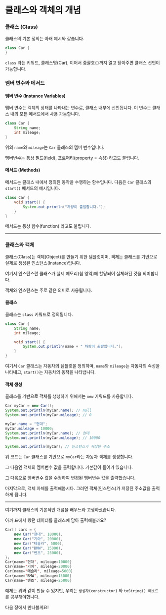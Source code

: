 # 클래스와 객체의 개념

### 클래스 **(Class)**

클래스의 기본 정의는 아래 예시와 같습니다.

```java
class Car {
}
```

`class` 라는 키워드, 클래스명(Car), 이어서 중괄호`{}`까지 열고 닫아주면 클래스 선언이 가능합니다.

###

### **멤버 변수와 메서드**

#### **멤버 변수 (Instance Variables)**

멤버 변수는 객체의 상태를 나타내는 변수로, 클래스 내부에 선언됩니다. 이 변수는 클래스 내의 모든 메서드에서 사용 가능합니다.

```java
class Car {
    String name;
    int mileage;
}
```

위의 `name`와 `mileage`는 `Car` 클래스의 멤버 변수입니다.

멤버변수는 통상 필드(field), 프로퍼티(property = 속성) 라고도 불립니다.



#### **메서드 (Methods)**

메서드는 클래스 내에서 정의된 동작을 수행하는 함수입니다. 다음은 `Car` 클래스의 `start()` 메서드의 예시입니다.

```java
class Car {
    void start() {
        System.out.println("차량이 출발합니다.");
    }
}
```

메서드는 통상 함수(function) 라고도 불립니다.





***

### **클래스와 객체**

클래스(Class)는 객체(Object)를 만들기 위한 템플릿이며, 객체는 클래스를 기반으로 실제로 생성된 인스턴스(Instance)입니다.&#x20;

여기서 인스턴스란 클래스가 실제 메모리(힙 영역)에 할당되어 실체화된 것을 의미합니다.

객체와 인스턴스는 주로 같은 의미로 사용됩니다.



#### **클래스**

클래스는 `class` 키워드로 정의됩니다.

```java
class Car {
    String name;
    int mileage;

    void start() {
        System.out.println(name + " 차량이 출발합니다.");
    }
}
```

여기서 `Car` 클래스는 자동차의 템플릿을 정의하며, `name`와 `mileage`는 자동차의 속성을 나타내고, `start()`는 자동차의 동작을 나타냅니다.



#### **객체 생성**

클래스를 기반으로 객체를 생성하기 위해서는 `new` 키워드를 사용합니다.

```java
Car myCar = new Car();
System.out.println(myCar.name); // null
System.out.println(myCar.mileage); // 0

myCar.name = "현대";
myCar.mileage = 10000;
System.out.println(myCar.name); // 현대
System.out.println(myCar.mileage); // 10000

System.out.println(myCar); // 인스턴스가 저장된 주소
```

위 코드는 `Car` 클래스를 기반으로 `myCar`라는 자동차 객체를 생성합니다.

그 다음엔 객체의 멤버변수 값을 출력합니다. 기본값이 들어가 있습니다.

그 다음으로 멤버변수 값을 수정하여 변경된 멤버변수 값을 출력했습니다.

마지막으로, 객체 자체를 출력해봅시다. 그러면 객체(인스턴스)가 저장된 주소값을 출력하게 됩니다.





***

여기까지 클래스의 기본적인 개념을 배우느라 고생하셨습니다.

아까 표에서 봤던 데이터를 클래스에 담아 출력해볼까요?

```java
Car[] cars = {
    new Car("현대", 10000),
    new Car("기아", 20000),
    new Car("테슬라", 5000),
    new Car("BMW", 15000),
    new Car("벤츠", 25000),
};
Car{name='현대', mileage=10000}
Car{name='기아', mileage=20000}
Car{name='테슬라', mileage=5000}
Car{name='BMW', mileage=15000}
Car{name='벤츠', mileage=25000}
```

예제는 위와 같이 만들 수 있지만, 우리는 `생성자(constructor)` 와 `toString() 메소드`를 공부해야합니다.

다음 장에서 만나볼게요!





